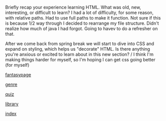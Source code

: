 Briefly recap your experience learning HTML. What was old, new, interesting, or difficult to learn?
I had a lot of difficulty, for some reason, with relative paths. Had to use full paths to make it function. Not sure if this is because 1/2 way through I decided to rearrange my file structure. Didn't realize how much of java I had forgot. Going to havev to do a refresher on that.


After we come back from spring break we will start to dive into CSS and expand on styling, which helps us "decorate" HTML. Is there anything you're anxious or excited to learn about in this new section?
/
I think I'm making things harder for myself, so I'm hoping I can get css going better (for myself)

[fantasypage](./Root/Media/Images/fantasypagess.PNG)
<br>

[genre](./Root/Media/Images/screenshots/genress.PNG)
<br>

[quiz](./Root/Media/Images/screenshots/service_quizss.PNG)
<br>

[library](./Root/Media/Images/screenshots/libraryss.PNG)
<br>

[index](./Root/Media/Images/screenshots/indexss.PNG)